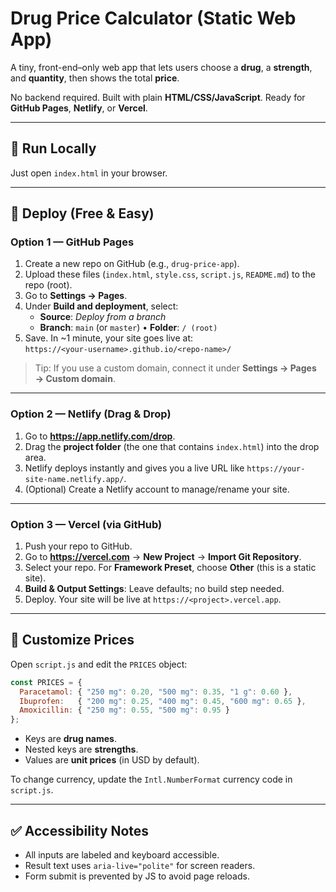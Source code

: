 # Drug Price Calculator (Static Web App)

A tiny, front-end–only web app that lets users choose a **drug**, a **strength**, and **quantity**, then shows the total **price**.

No backend required. Built with plain **HTML/CSS/JavaScript**. Ready for **GitHub Pages**, **Netlify**, or **Vercel**.

---

## 🧪 Run Locally
Just open `index.html` in your browser.

---

## 🚀 Deploy (Free & Easy)

### Option 1 — GitHub Pages
1. Create a new repo on GitHub (e.g., `drug-price-app`).
2. Upload these files (`index.html`, `style.css`, `script.js`, `README.md`) to the repo (root).
3. Go to **Settings → Pages**.
4. Under **Build and deployment**, select:
   - **Source**: *Deploy from a branch*
   - **Branch**: `main` (or `master`) • **Folder**: `/ (root)`
5. Save. In ~1 minute, your site goes live at:  
   `https://<your-username>.github.io/<repo-name>/`

> Tip: If you use a custom domain, connect it under **Settings → Pages → Custom domain**.

---

### Option 2 — Netlify (Drag & Drop)
1. Go to **https://app.netlify.com/drop**.
2. Drag the **project folder** (the one that contains `index.html`) into the drop area.
3. Netlify deploys instantly and gives you a live URL like `https://your-site-name.netlify.app/`.
4. (Optional) Create a Netlify account to manage/rename your site.

---

### Option 3 — Vercel (via GitHub)
1. Push your repo to GitHub.
2. Go to **https://vercel.com** → **New Project** → **Import Git Repository**.
3. Select your repo. For **Framework Preset**, choose **Other** (this is a static site).
4. **Build & Output Settings**: Leave defaults; no build step needed.
5. Deploy. Your site will be live at `https://<project>.vercel.app`.

---

## 🧰 Customize Prices
Open `script.js` and edit the `PRICES` object:

```js
const PRICES = {
  Paracetamol: { "250 mg": 0.20, "500 mg": 0.35, "1 g": 0.60 },
  Ibuprofen:   { "200 mg": 0.25, "400 mg": 0.45, "600 mg": 0.65 },
  Amoxicillin: { "250 mg": 0.55, "500 mg": 0.95 }
};
```

- Keys are **drug names**.
- Nested keys are **strengths**.
- Values are **unit prices** (in USD by default).

To change currency, update the `Intl.NumberFormat` currency code in `script.js`.

---

## ✅ Accessibility Notes
- All inputs are labeled and keyboard accessible.
- Result text uses `aria-live="polite"` for screen readers.
- Form submit is prevented by JS to avoid page reloads.
